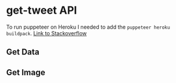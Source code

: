# get-tweet API

To run puppeteer on Heroku I needed to add the `puppeteer heroku buildpack`. [Link to Stackoverflow](https://stackoverflow.com/questions/63177218/puppeteer-on-heroku-failed-to-launch-the-browser-process)

## Get Data

## Get Image
